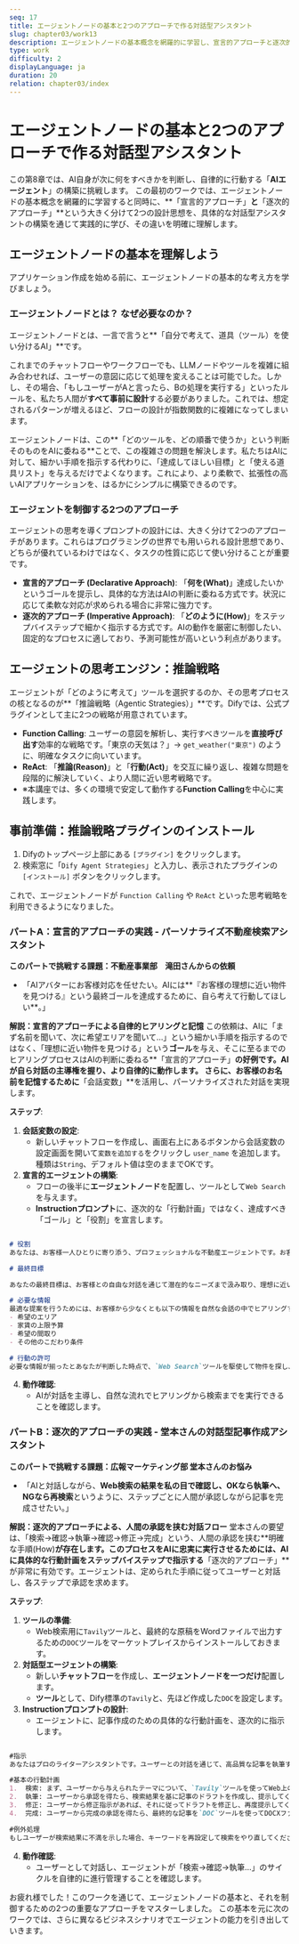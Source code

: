 ```yaml
---
seq: 17
title: エージェントノードの基本と2つのアプローチで作る対話型アシスタント
slug: chapter03/work13
description: エージェントノードの基本概念を網羅的に学習し、宣言的アプローチと逐次的アプローチの違いを理解する
type: work
difficulty: 2
displayLanguage: ja
duration: 20
relation: chapter03/index
---
```


# エージェントノードの基本と2つのアプローチで作る対話型アシスタント

この第8章では、AI自身が次に何をすべきかを判断し、自律的に行動する「**AIエージェント**」の構築に挑戦します。
この最初のワークでは、エージェントノードの基本概念を網羅的に学習すると同時に、**「宣言的アプローチ」**と**「逐次的アプローチ」**という大きく分けて2つの設計思想を、具体的な対話型アシスタントの構築を通じて実践的に学び、その違いを明確に理解します。


## エージェントノードの基本を理解しよう

アプリケーション作成を始める前に、エージェントノードの基本的な考え方を学びましょう。

### エージェントノードとは？ なぜ必要なのか？

エージェントノードとは、一言で言うと**「自分で考えて、道具（ツール）を使い分けるAI」**です。

これまでのチャットフローやワークフローでも、LLMノードやツールを複雑に組み合わせれば、ユーザーの意図に応じて処理を変えることは可能でした。しかし、その場合、「もしユーザーがAと言ったら、Bの処理を実行する」といったルールを、私たち人間が**すべて事前に設計**する必要がありました。これでは、想定されるパターンが増えるほど、フローの設計が指数関数的に複雑になってしまいます。

エージェントノードは、この**「どのツールを、どの順番で使うか」という判断そのものをAIに委ねる**ことで、この複雑さの問題を解決します。私たちはAIに対して、細かい手順を指示する代わりに、「達成してほしい目標」と「使える道具リスト」を与えるだけでよくなります。これにより、より柔軟で、拡張性の高いAIアプリケーションを、はるかにシンプルに構築できるのです。

### エージェントを制御する2つのアプローチ

エージェントの思考を導くプロンプトの設計には、大きく分けて2つのアプローチがあります。これらはプログラミングの世界でも用いられる設計思想であり、どちらが優れているわけではなく、タスクの性質に応じて使い分けることが重要です。

* **宣言的アプローチ (Declarative Approach)**:
    「**何を(What)**」達成したいかというゴールを提示し、具体的な方法はAIの判断に委ねる方式です。状況に応じて柔軟な対応が求められる場合に非常に強力です。
* **逐次的アプローチ (Imperative Approach)**:
    「**どのように(How)**」をステップバイステップで細かく指示する方式です。AIの動作を厳密に制御したい、固定的なプロセスに適しており、予測可能性が高いという利点があります。

## エージェントの思考エンジン：推論戦略

エージェントが「どのように考えて」ツールを選択するのか、その思考プロセスの核となるのが**「推論戦略（Agentic Strategies）」**です。Difyでは、公式プラグインとして主に2つの戦略が用意されています。

* **Function Calling**:
    ユーザーの意図を解析し、実行すべきツールを**直接呼び出す**効率的な戦略です。「東京の天気は？」→ `get_weather("東京")` のように、明確なタスクに向いています。
* **ReAct**:
    「**推論(Reason)**」と「**行動(Act)**」を交互に繰り返し、複雑な問題を段階的に解決していく、より人間に近い思考戦略です。
* ※本講座では、多くの環境で安定して動作する**Function Calling**を中心に実践します。


## **事前準備：推論戦略プラグインのインストール**

1.  Difyのトップページ上部にある `[プラグイン]` をクリックします。
2.  検索窓に「`Dify Agent Strategies`」と入力し、表示されたプラグインの `[インストール]` ボタンをクリックします。

これで、エージェントノードが `Function Calling` や `ReAct` といった思考戦略を利用できるようになりました。


### パートA：宣言的アプローチの実践 - パーソナライズ不動産検索アシスタント

**このパートで挑戦する課題：不動産事業部　滝田さんからの依頼**
-   「AIアバターにお客様対応を任せたい。AIには**『お客様の理想に近い物件を見つける』という最終ゴールを達成するために、自ら考えて行動してほしい**。」

**解説：宣言的アプローチによる自律的ヒアリングと記憶**
この依頼は、AIに「まず名前を聞いて、次に希望エリアを聞いて…」という細かい手順を指示するのではなく、「理想に近い物件を見つける」という**ゴール**を与え、そこに至るまでのヒアリングプロセスはAIの判断に委ねる**「宣言的アプローチ」**の好例です。AIが自ら対話の主導権を握り、より自律的に動作します。
さらに、お客様のお名前を記憶するために**「会話変数」**を活用し、パーソナライズされた対話を実現します。

**ステップ**:
1.  **会話変数の設定**:
    * 新しいチャットフローを作成し、画面右上にあるボタンから会話変数の設定画面を開いて`変数を追加する`をクリックし `user_name` を追加します。種類は`String`、デフォルト値は空のままでOKです。
2.  **宣言的エージェントの構築**:
    * フローの後半に**エージェントノード**を配置し、ツールとして`Web Search`を与えます。
    * **Instructionプロンプト**に、逐次的な「行動計画」ではなく、達成すべき「ゴール」と「役割」を宣言します。

```markdown

# 役割
あなたは、お客様一人ひとりに寄り添う、プロフェッショナルな不動産エージェントです。お客様の名前は「{/user_name}」さんですが、値が空なら尋ねてください。常にお名前で呼びかけ、パーソナライズされた応対を心がけてください。

# 最終目標

あなたの最終目標は、お客様との自由な対話を通じて潜在的なニーズまで汲み取り、理想に近い物件を提案することです。

# 必要な情報
最適な提案を行うためには、お客様から少なくとも以下の情報を自然な会話の中でヒアリングする必要があります。
- 希望のエリア
- 家賃の上限予算
- 希望の間取り
- その他のこだわり条件

# 行動の許可
必要な情報が揃ったとあなたが判断した時点で、`Web Search`ツールを駆使して物件を探し、お客様に提案してください。会話の進め方や質問の順番は、すべてあなたに一任します。
```

4.  **動作確認**:
    * AIが対話を主導し、自然な流れでヒアリングから検索までを実行できることを確認します。


### パートB：逐次的アプローチの実践 - 堂本さんの対話型記事作成アシスタント

**このパートで挑戦する課題：広報マーケティング部 堂本さんのお悩み**
-   「AIと対話しながら、**Web検索の結果を私の目で確認し、OKなら執筆へ、NGなら再検索**というように、ステップごとに人間が承認しながら記事を完成させたい。」

**解説：逐次的アプローチによる、人間の承認を挟む対話フロー**
堂本さんの要望は、「検索→確認→執筆→確認→修正→完成」という、人間の承認を挟む**明確な手順(How)**が存在します。このプロセスをAIに忠実に実行させるためには、AIに具体的な行動計画をステップバイステップで指示する**「逐次的アプローチ」**が非常に有効です。エージェントは、定められた手順に従ってユーザーと対話し、各ステップで承認を求めます。

**ステップ**:
1.  **ツールの準備**:
    * Web検索用に`Tavily`ツールと、最終的な原稿をWordファイルで出力するための`DOC`ツールをマーケットプレイスからインストールしておきます。
2.  **対話型エージェントの構築**:
    * 新しい**チャットフロー**を作成し、**エージェントノードを一つだけ**配置します。
    * **ツール**として、Dify標準の`Tavily`と、先ほど作成した`DOC`を設定します。
3.  **Instructionプロンプトの設計**:
    * エージェントに、記事作成のための具体的な行動計画を、逐次的に指示します。

```markdown

#指示
あなたはプロのライターアシスタントです。ユーザーとの対話を通じて、高品質な記事を執筆するというゴールを達成するため、以下の行動計画に厳密に従ってください。

#基本の行動計画
1.  検索: まず、ユーザーから与えられたテーマについて、`Tavily`ツールを使ってWeb上の情報を検索してください。検索結果を要約してユーザーに提示し、「この内容で執筆に進みますか？」と確認してください。
2.  執筆: ユーザーから承認を得たら、検索結果を基に記事のドラフトを作成し、提示してください。そして、「修正点はありますか？」と確認してください。
3.  修正: ユーザーから修正指示があれば、それに従ってドラフトを修正し、再度提示してください。この修正プロセスはユーザーが満足するまで繰り返してください。
4.  完成: ユーザーから完成の承認を得たら、最終的な記事を`DOC`ツールを使ってDOCXファイルに変換し、成果物として提出してください。

#例外処理
もしユーザーが検索結果に不満を示した場合、キーワードを再設定して検索をやり直してください。
```

4.  **動作確認**:
    * ユーザーとして対話し、エージェントが「検索→確認→執筆…」のサイクルを自律的に進行管理することを確認します。

お疲れ様でした！このワークを通じて、エージェントノードの基本と、それを制御するための2つの重要なアプローチをマスターしました。
この基本を元に次のワークでは、さらに異なるビジネスシナリオでエージェントの能力を引き出していきます。
